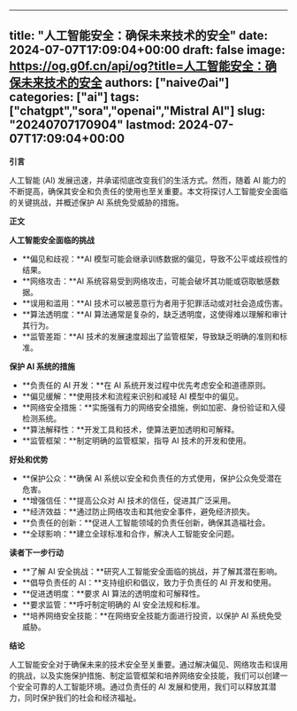 
---
title: "人工智能安全：确保未来技术的安全"
date: 2024-07-07T17:09:04+00:00
draft: false
image: https://og.g0f.cn/api/og?title=人工智能安全：确保未来技术的安全
authors: ["naiveのai"]
categories: ["ai"]
tags: ["chatgpt","sora","openai","Mistral AI"]
slug: "20240707170904"
lastmod: 2024-07-07T17:09:04+00:00
---
**引言**

人工智能 (AI) 发展迅速，并承诺彻底改变我们的生活方式。然而，随着 AI 能力的不断提高，确保其安全和负责任的使用也至关重要。本文将探讨人工智能安全面临的关键挑战，并概述保护 AI 系统免受威胁的措施。

**正文**

**人工智能安全面临的挑战**

* **偏见和歧视：**AI 模型可能会继承训练数据的偏见，导致不公平或歧视性的结果。
* **网络攻击：**AI 系统容易受到网络攻击，可能会破坏其功能或窃取敏感数据。
* **误用和滥用：**AI 技术可以被恶意行为者用于犯罪活动或对社会造成伤害。
* **算法透明度：**AI 算法通常是复杂的，缺乏透明度，这使得难以理解和审计其行为。
* **监管差距：**AI 技术的发展速度超出了监管框架，导致缺乏明确的准则和标准。

**保护 AI 系统的措施**

* **负责任的 AI 开发：**在 AI 系统开发过程中优先考虑安全和道德原则。
* **偏见缓解：**使用技术和流程来识别和减轻 AI 模型中的偏见。
* **网络安全措施：**实施强有力的网络安全措施，例如加密、身份验证和入侵检测系统。
* **算法解释性：**开发工具和技术，使算法更加透明和可解释。
* **监管框架：**制定明确的监管框架，指导 AI 技术的开发和使用。

**好处和优势**

* **保护公众：**确保 AI 系统以安全和负责任的方式使用，保护公众免受潜在危害。
* **增强信任：**提高公众对 AI 技术的信任，促进其广泛采用。
* **经济效益：**通过防止网络攻击和其他安全事件，避免经济损失。
* **负责任的创新：**促进人工智能领域的负责任创新，确保其造福社会。
* **全球影响：**建立全球标准和合作，解决人工智能安全问题。

**读者下一步行动**

* **了解 AI 安全挑战：**研究人工智能安全面临的挑战，并了解其潜在影响。
* **倡导负责任的 AI：**支持组织和倡议，致力于负责任的 AI 开发和使用。
* **促进透明度：**要求 AI 算法的透明度和可解释性。
* **要求监管：**呼吁制定明确的 AI 安全法规和标准。
* **培养网络安全技能：**在网络安全技能方面进行投资，以保护 AI 系统免受威胁。

**结论**

人工智能安全对于确保未来的技术安全至关重要。通过解决偏见、网络攻击和误用的挑战，以及实施保护措施、制定监管框架和培养网络安全技能，我们可以创建一个安全可靠的人工智能环境。通过负责任的 AI 发展和使用，我们可以释放其潜力，同时保护我们的社会和经济福祉。